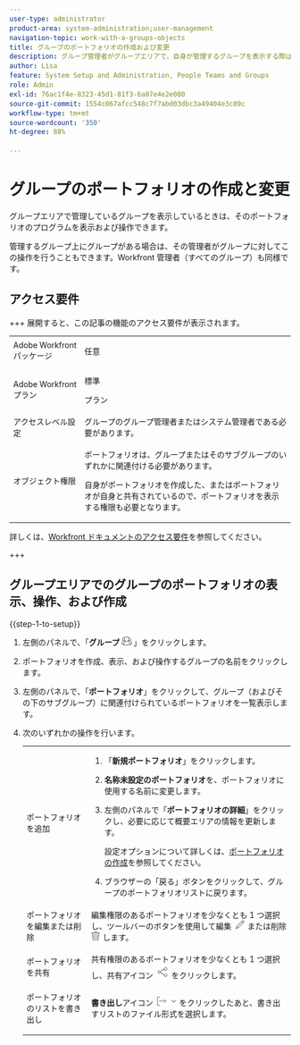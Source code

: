 ```yaml
---
user-type: administrator
product-area: system-administration;user-management
navigation-topic: work-with-a-groups-objects
title: グループのポートフォリオの作成および変更
description: グループ管理者がグループエリアで、自身が管理するグループを表示する際は、そのポートフォリオのプログラムを表示および操作できます。
author: Lisa
feature: System Setup and Administration, People Teams and Groups
role: Admin
exl-id: 76ac1f4e-8323-45d1-81f3-6a07e4e2e080
source-git-commit: 1554c067afcc548c7f7abd03dbc3a49404e3c89c
workflow-type: tm+mt
source-wordcount: '350'
ht-degree: 88%

---
```


# グループのポートフォリオの作成と変更

グループエリアで管理しているグループを表示しているときは、そのポートフォリオのプログラムを表示および操作できます。

管理するグループ上にグループがある場合は、その管理者がグループに対してこの操作を行うこともできます。Workfront 管理者（すべてのグループ）も同様です。

## アクセス要件

+++ 展開すると、この記事の機能のアクセス要件が表示されます。

<table style="table-layout:auto"> 
 <col> 
 <col> 
 <tbody> 
  <tr> 
   <td>Adobe Workfront パッケージ</td> 
   <td><p>任意</p></td> 
  </tr> 
  <tr> 
   <td>Adobe Workfront プラン</td> 
   <td><p>標準</p>
       <p>プラン</p></td>
  </tr>
  <tr> 
   <td>アクセスレベル設定</td> 
   <td>グループのグループ管理者またはシステム管理者である必要があります。</td>
  </tr>
  <tr> 
   <td>オブジェクト権限</td>
   <td> <p>ポートフォリオは、グループまたはそのサブグループのいずれかに関連付ける必要があります。</p> <p>自身がポートフォリオを作成した、またはポートフォリオが自身と共有されているので、ポートフォリオを表示する権限も必要となります。</p></td> 
  </tr> 
 </tbody> 
</table>

詳しくは、[Workfront ドキュメントのアクセス要件](/help/quicksilver/administration-and-setup/add-users/access-levels-and-object-permissions/access-level-requirements-in-documentation.md)を参照してください。

+++

## グループエリアでのグループのポートフォリオの表示、操作、および作成

{{step-1-to-setup}}

1. 左側のパネルで、「**グループ**![&#x200B; グループ &#x200B;](assets/groups-icon.png)」をクリックします。

1. ポートフォリオを作成、表示、および操作するグループの名前をクリックします。
1. 左側のパネルで、「**ポートフォリオ**」をクリックして、グループ（およびその下のサブグループ）に関連付けられているポートフォリオを一覧表示します。
1. 次のいずれかの操作を行います。

   <table style="table-layout:auto"> 
    <col> 
    <col> 
    <tbody> 
     <tr> 
      <td role="rowheader">ポートフォリオを追加</td> 
      <td> 
       <ol> 
        <li value="1"> <p>「<strong>新規ポートフォリオ</strong>」をクリックします。</p> </li> 
        <li value="2"><strong>名称未設定のポートフォリオ</strong>を、ポートフォリオに使用する名前に変更します。</li>
        <li value="3"><p>左側のパネルで「<strong>ポートフォリオの詳細</strong>」をクリックし、必要に応じて概要エリアの情報を更新します。</p>
        <p>設定オプションについて詳しくは、<a href="/help/quicksilver/manage-work/portfolios/create-and-manage-portfolios/create-portfolios.md" class="MCXref xref">ポートフォリオの作成</a>を参照してください。</p></li>
        <li value="4">ブラウザーの「戻る」ボタンをクリックして、グループのポートフォリオリストに戻ります。</li> 
       </ol> </td>
     </tr> 
     <tr> 
      <td role="rowheader"> <p>ポートフォリオを編集または削除</p> </td> 
      <td> <p>編集権限のあるポートフォリオを少なくとも 1 つ選択し、ツールバーのボタンを使用して編集 <img src="assets/edit-icon.png"> または削除 <img src="assets/delete.png"> します。</p> </td> 
     </tr> 
     <tr> 
      <td role="rowheader">ポートフォリオを共有</td> 
      <td>共有権限のあるポートフォリオを少なくとも 1 つ選択し、共有アイコン <img src="assets/share-icon.png"> をクリックします。</td> 
     </tr> 
     <tr> 
      <td role="rowheader"> <p>ポートフォリオのリストを書き出し</p> </td> 
      <td><strong>書き出し</strong>アイコン <img src="assets/export.png"> をクリックしたあと、書き出すリストのファイル形式を選択します。</td> 
     </tr> 
    </tbody> 
   </table>
